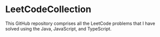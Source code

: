 # LeetCodeCollection

This GitHub repository comprises all the LeetCode problems that I have solved using the Java, JavaScript, and TypeScript.
